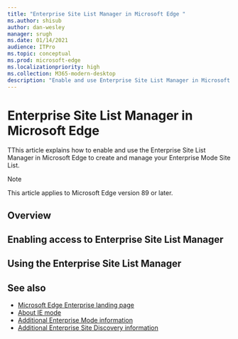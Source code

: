 ```yaml
---
title: "Enterprise Site List Manager in Microsoft Edge "
ms.author: shisub
author: dan-wesley
manager: srugh
ms.date: 01/14/2021
audience: ITPro
ms.topic: conceptual
ms.prod: microsoft-edge
ms.localizationpriority: high
ms.collection: M365-modern-desktop
description: "Enable and use Enterprise Site List Manager in Microsoft Edge "
---
```


# Enterprise Site List Manager in Microsoft Edge

TThis article explains how to enable and use the Enterprise Site List Manager in Microsoft Edge to create and manage your Enterprise Mode Site List.

> [!NOTE]
> This article applies to Microsoft Edge version 89 or later.

## Overview

## Enabling access to Enterprise Site List Manager

## Using the Enterprise Site List Manager


## See also

- [Microsoft Edge Enterprise landing page](https://aka.ms/EdgeEnterprise)
- [About IE mode](https://docs.microsoft.com/deployedge/edge-ie-mode)
- [Additional Enterprise Mode information](https://docs.microsoft.com/internet-explorer/ie11-deploy-guide/enterprise-mode-overview-for-ie11)
- [Additional Enterprise Site Discovery information](https://docs.microsoft.com/internet-explorer/ie11-deploy-guide/collect-data-using-enterprise-site-discovery)
